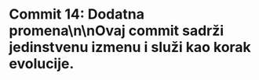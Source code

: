 # Commit 14: Dodatna promena\n\nOvaj commit sadrži jedinstvenu izmenu i služi kao korak evolucije.

